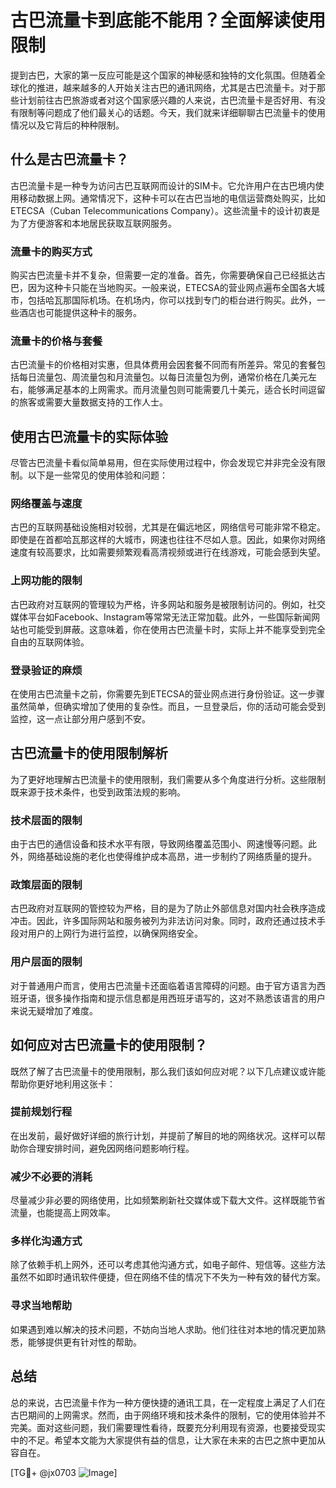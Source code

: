# 古巴流量卡到底能不能用？全面解读使用限制

提到古巴，大家的第一反应可能是这个国家的神秘感和独特的文化氛围。但随着全球化的推进，越来越多的人开始关注古巴的通讯网络，尤其是古巴流量卡。对于那些计划前往古巴旅游或者对这个国家感兴趣的人来说，古巴流量卡是否好用、有没有限制等问题成了他们最关心的话题。今天，我们就来详细聊聊古巴流量卡的使用情况以及它背后的种种限制。

## 什么是古巴流量卡？

古巴流量卡是一种专为访问古巴互联网而设计的SIM卡。它允许用户在古巴境内使用移动数据上网。通常情况下，这种卡可以在古巴当地的电信运营商处购买，比如ETECSA（Cuban Telecommunications Company）。这些流量卡的设计初衷是为了方便游客和本地居民获取互联网服务。

### 流量卡的购买方式

购买古巴流量卡并不复杂，但需要一定的准备。首先，你需要确保自己已经抵达古巴，因为这种卡只能在当地购买。一般来说，ETECSA的营业网点遍布全国各大城市，包括哈瓦那国际机场。在机场内，你可以找到专门的柜台进行购买。此外，一些酒店也可能提供这种卡的服务。

### 流量卡的价格与套餐

古巴流量卡的价格相对实惠，但具体费用会因套餐不同而有所差异。常见的套餐包括每日流量包、周流量包和月流量包。以每日流量包为例，通常价格在几美元左右，能够满足基本的上网需求。而月流量包则可能需要几十美元，适合长时间逗留的旅客或需要大量数据支持的工作人士。

## 使用古巴流量卡的实际体验

尽管古巴流量卡看似简单易用，但在实际使用过程中，你会发现它并非完全没有限制。以下是一些常见的使用体验和问题：

### 网络覆盖与速度

古巴的互联网基础设施相对较弱，尤其是在偏远地区，网络信号可能非常不稳定。即使是在首都哈瓦那这样的大城市，网速也往往不尽如人意。因此，如果你对网络速度有较高要求，比如需要频繁观看高清视频或进行在线游戏，可能会感到失望。

### 上网功能的限制

古巴政府对互联网的管理较为严格，许多网站和服务是被限制访问的。例如，社交媒体平台如Facebook、Instagram等常常无法正常加载。此外，一些国际新闻网站也可能受到屏蔽。这意味着，你在使用古巴流量卡时，实际上并不能享受到完全自由的互联网体验。

### 登录验证的麻烦

在使用古巴流量卡之前，你需要先到ETECSA的营业网点进行身份验证。这一步骤虽然简单，但确实增加了使用的复杂性。而且，一旦登录后，你的活动可能会受到监控，这一点让部分用户感到不安。

## 古巴流量卡的使用限制解析

为了更好地理解古巴流量卡的使用限制，我们需要从多个角度进行分析。这些限制既来源于技术条件，也受到政策法规的影响。

### 技术层面的限制

由于古巴的通信设备和技术水平有限，导致网络覆盖范围小、网速慢等问题。此外，网络基础设施的老化也使得维护成本高昂，进一步制约了网络质量的提升。

### 政策层面的限制

古巴政府对互联网的管控较为严格，目的是为了防止外部信息对国内社会秩序造成冲击。因此，许多国际网站和服务被列为非法访问对象。同时，政府还通过技术手段对用户的上网行为进行监控，以确保网络安全。

### 用户层面的限制

对于普通用户而言，使用古巴流量卡还面临着语言障碍的问题。由于官方语言为西班牙语，很多操作指南和提示信息都是用西班牙语写的，这对不熟悉该语言的用户来说无疑增加了难度。

## 如何应对古巴流量卡的使用限制？

既然了解了古巴流量卡的使用限制，那么我们该如何应对呢？以下几点建议或许能帮助你更好地利用这张卡：

### 提前规划行程

在出发前，最好做好详细的旅行计划，并提前了解目的地的网络状况。这样可以帮助你合理安排时间，避免因网络问题影响行程。

### 减少不必要的消耗

尽量减少非必要的网络使用，比如频繁刷新社交媒体或下载大文件。这样既能节省流量，也能提高上网效率。

### 多样化沟通方式

除了依赖手机上网外，还可以考虑其他沟通方式，如电子邮件、短信等。这些方法虽然不如即时通讯软件便捷，但在网络不佳的情况下不失为一种有效的替代方案。

### 寻求当地帮助

如果遇到难以解决的技术问题，不妨向当地人求助。他们往往对本地的情况更加熟悉，能够提供更有针对性的帮助。

## 总结

总的来说，古巴流量卡作为一种方便快捷的通讯工具，在一定程度上满足了人们在古巴期间的上网需求。然而，由于网络环境和技术条件的限制，它的使用体验并不完美。面对这些问题，我们需要理性看待，既要充分利用现有资源，也要接受现实中的不足。希望本文能为大家提供有益的信息，让大家在未来的古巴之旅中更加从容自在。

[TG💪+ @jx0703 ![Image](https://github.com/user-attachments/assets/dbca1d08-cadb-493c-b0ec-ad6f7a83f270)]